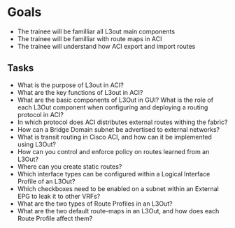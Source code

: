 # Goals

- The trainee will be familliar all L3out main components
- The trainee will be familliar with route maps in ACI
- The trainee will understand how ACI export and import routes

## Tasks

- What is the purpose of L3out in ACI?
- What are the key functions of L3out in ACI?
- What are the basic components of L3Out in GUI? What is the role of each L3Out component when configuring and deploying a routing protocol in ACI?
- In which protocol does ACI distributes external routes withing the fabric?
- How can a Bridge Domain subnet be advertised to external networks?
- What is transit routing in Cisco ACI, and how can it be implemented using L3Out?
- How can you control and enforce policy on routes learned from an L3Out?
- Where can you create static routes?
- Which interface types can be configured within a Logical Interface Profile of an L3Out?
- Which checkboxes need to be enabled on a subnet within an External EPG to leak it to other VRFs?
- What are the two types of Route Profiles in an L3Out?
- What are the two default route-maps in an L3Out, and how does each Route Profile affect them?

